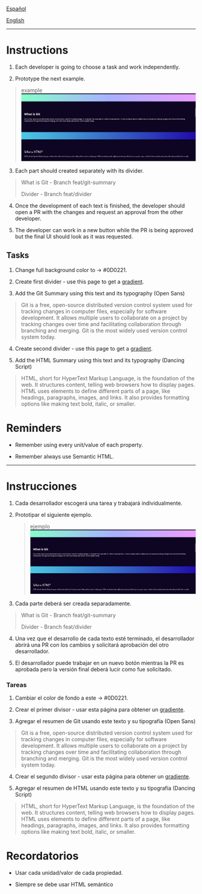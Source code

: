[Español](#Instrucciones)

[English](#Instructions)

---

# Instructions

1. Each developer is going to choose a task and work independently.

2. Prototype the next example.

> example
> ![text-1](assets/text.png)

3. Each part should created separately with its divider.

> What is Git - Branch feat/git-summary
>
> Divider - Branch feat/divider

4. Once the development of each text is finished, the developer should open a PR with the changes and request an approval from the other developer.

5. The developer can work in a new button while the PR is being approved but the final UI should look as it was requested.

## Tasks

1. Change full background color to -> #0D0221.

2. Create first divider - use this page to get a [gradient](https://coolors.co/gradients).

3. Add the Git Summary using this text and its typography (Open Sans)

> Git is a free, open-source distributed version control system used for tracking changes in computer files, especially for software development. It allows multiple users to collaborate on a project by tracking changes over time and facilitating collaboration through branching and merging. Git is the most widely used version control system today.

4. Create second divider - use this page to get a [gradient](https://coolors.co/gradients).

5. Add the HTML Summary using this text and its typography (Dancing Script)

> HTML, short for HyperText Markup Language, is the foundation of the web. It structures content, telling web browsers how to display pages. HTML uses elements to define different parts of a page, like headings, paragraphs, images, and links. It also provides formatting options like making text bold, italic, or smaller.

# Reminders

- Remember using every unit/value of each property.

- Remember always use Semantic HTML.

---

# Instrucciones

1. Cada desarrollador escogerá una tarea y trabajará individualmente.

2. Prototipar el siguiente ejemplo.

   > ejemplo
   > ![text-1](assets/text.png)

3. Cada parte deberá ser creada separadamente.

> What is Git - Branch feat/git-summary
>
> Divider - Branch feat/divider

4. Una vez que el desarrollo de cada texto esté terminado, el desarrollador abrirá una PR con los cambios y solicitará aprobación del otro desarrollador.

5. El desarrollador puede trabajar en un nuevo botón mientras la PR es aprobada pero la versión final deberá lucir como fue solicitado.

### Tareas

1. Cambiar el color de fondo a este -> #0D0221.

2. Crear el primer divisor - usar esta página para obtener un [gradiente](https://coolors.co/gradients).

3. Agregar el resumen de Git usando este texto y su tipografía (Open Sans)

> Git is a free, open-source distributed version control system used for tracking changes in computer files, especially for software development. It allows multiple users to collaborate on a project by tracking changes over time and facilitating collaboration through branching and merging. Git is the most widely used version control system today.

4. Crear el segundo divisor - usar esta página para obtener un [gradiente](https://coolors.co/gradients).

5. Agregar el resumen de HTML usando este texto y su tipografía (Dancing Script)

> HTML, short for HyperText Markup Language, is the foundation of the web. It structures content, telling web browsers how to display pages. HTML uses elements to define different parts of a page, like headings, paragraphs, images, and links. It also provides formatting options like making text bold, italic, or smaller.

# Recordatorios

- Usar cada unidad/valor de cada propiedad.

- Siempre se debe usar HTML semántico
